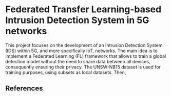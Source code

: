 # Federated Transfer Learning-based Intrusion Detection System in 5G networks

This project focuses on the development of an Intrusion Detection System (IDS) within 5G, and more specifically IoT, networks. The main idea is to implement a Federated Learning (FL) framework that allows to train a global detection model without the need to share data between all devices, consequently ensuring their privacy. The UNSW-NB15 dataset is used for training purposes, using subsets as local datasets. Then,

## 
## References 



